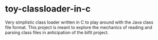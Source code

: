 # toy-classloader-in-c

Very simplistic class loader written in C to play around with the Java class file format.
This project is meant to explore the mechanics of reading and parsing class files in anticipation
of the bifit project.